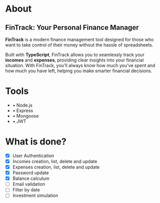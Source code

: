 # About

## FinTrack: Your Personal Finance Manager

**FinTrack** is a modern finance management tool designed for those who want to take control of their money without the hassle of spreadsheets.

Built with **TypeScript**, FinTrack allows you to seamlessly track your **incomes** and **expenses**, providing clear insights into your financial situation. With FinTrack, you'll always know how much you've spent and how much you have left, helping you make smarter financial decisions.

# Tools

-   • Node.js
-   • Express
-   • Mongoose
-   • JWT

# What is done?

-   [x] User Authentication
-   [x] Incomes creation, list, delete and update
-   [x] Expenses creation, list, delete and update
-   [x] Password update
-   [x] Balance calculum
-   [ ] Email validation
-   [ ] Filter by date
-   [ ] Investment simulation
